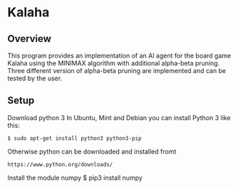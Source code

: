 Kalaha
=======================================

Overview
-----------

This program provides an implementation of an AI agent for the board game Kalaha using the MINIMAX algorithm with additional alpha-beta pruning. Three different version of alpha-beta pruning are implemented and can be tested by the user.

Setup
-----------

Download python 3
In Ubuntu, Mint and Debian you can install Python 3 like this:

    $ sudo apt-get install python3 python3-pip

Otherwise python can be downloaded and installed fromt

 	https://www.python.org/downloads/


Install the module numpy
	$ pip3 install numpy
